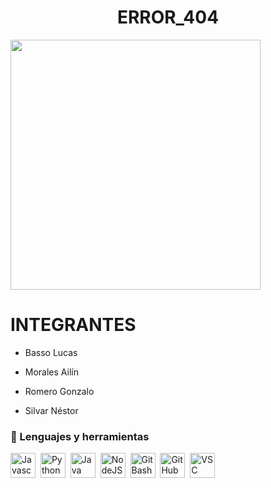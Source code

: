 <div>
    <h1 align="center"> ERROR_404 </h1>
    <img src="https://media0.giphy.com/media/v1.Y2lkPTc5MGI3NjExa2Z2cHc1NGJ4bzcyamNtdXY3M3loeWVuYW52azZiY3Z6ZHdkM3FvZiZlcD12MV9pbnRlcm5hbF9naWZfYnlfaWQmY3Q9Zw/Ke8JKfxe83FpLrra71/giphy.gif" width=400 align="center">
    <h3 align="center">
    </h3>
</div>
<div>
 <h1 align="left"> INTEGRANTES </h1>

- Basso Lucas

- Morales Ailín

- Romero Gonzalo

- Silvar Néstor

</div>
<div align="left"> 
    <h3>🔨 Lenguajes y herramientas</h3>
    <div>
    <img src ="https://github.com/CodeStrong2023/Error_404/blob/main/Logos/Logo-JavaScript.png?raw=true" tittle="Javascript" alt="Javascript" width="40" height="40"/>&nbsp;
    <img src ="https://github.com/CodeStrong2023/Error_404/blob/main/Logos/Logo-Python.png?raw=true" tittle="Python" alt="Python" width="40" height="40"/>&nbsp;
    <img src ="https://github.com/CodeStrong2023/Error_404/blob/main/Logos/Logo-Java.png?raw=true" tittle="Java" alt="Java" width="40" height="40"/>&nbsp;
    <img src ="https://github.com/CodeStrong2023/Error_404/blob/main/Logos/Logo-NodeJS.png?raw=true" tittle="NodeJS" alt="NodeJS" width="40" height="40"/>&nbsp;
    <img src ="https://github.com/CodeStrong2023/Error_404/blob/main/Logos/Logo-GitBas.png?raw=true" tittle="GitBash" alt="GitBash" width="40" height="40"/>&nbsp;
    <img src ="https://github.com/CodeStrong2023/Error_404/blob/main/Logos/Logo-GitHub.png?raw=true" tittle="GitHub" alt="GitHub" width="40" height="40"/>&nbsp;
    <img src ="https://github.com/CodeStrong2023/Error_404/blob/main/Logos/Logo-VSC.png?raw=true" tittle="VSC" alt="VSC" width="40" height="40"/>&nbsp;
    </div>
</div>